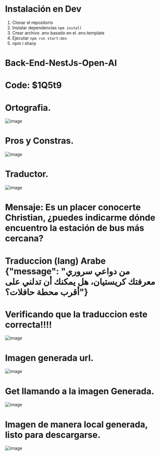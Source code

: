 # Instalación en Dev


1. Clonar el repositorio
2. Instalar dependencias ```npm install```
3. Crear archivo .env basado en el .env.template
4. Ejecutar ```npm run start:dev```
5. npm i sharp

# Back-End-NestJs-Open-AI
# Code: $1Q5t9

# Ortografia.
![image](https://github.com/floreschris/Back-End-NestJs-OpenAI-G/assets/97532730/0899d4f0-0c6a-49d9-97c3-cec959bd5214)

# Pros y Constras.
![image](https://github.com/floreschris/Back-End-NestJs-OpenAI-G/assets/97532730/bcd307f5-a7f6-4b3a-939b-210ef592e3d1)

# Traductor.
![image](https://github.com/floreschris/Back-End-NestJs-OpenAI-G/assets/97532730/8956b28f-6870-4d13-b418-728ca93a77ae)

# Mensaje: Es un placer conocerte Christian, ¿puedes indicarme dónde encuentro la estación de bus más cercana?
# Traduccion (lang) Arabe {"message": "من دواعي سروري معرفتك كريستيان، هل يمكنك أن تدلني على أقرب محطة حافلات؟"}
# Verificando que la traduccion este correcta!!!!
![image](https://github.com/floreschris/Back-End-NestJs-OpenAI-G/assets/97532730/b0ed8bf8-faf6-475f-bb3d-297902d023bf)


# Imagen generada url.
![image](https://github.com/floreschris/Back-End-NestJs-OpenAI-G/assets/97532730/ec1497ac-6c09-4d0c-958c-2f5804ce1d12)

# Get llamando a la imagen Generada.
![image](https://github.com/floreschris/Back-End-NestJs-OpenAI-G/assets/97532730/f18f5777-76ef-4d04-9992-68b3517a9852)

# Imagen de manera local generada, listo para descargarse.
![image](https://github.com/floreschris/Back-End-NestJs-OpenAI-G/assets/97532730/365cc0e2-1d6e-4870-85ba-e99be1f049c5)

